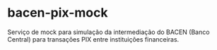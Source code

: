 # bacen-pix-mock
Serviço de mock para simulação da intermediação do BACEN (Banco Central) para transações PIX entre instituições financeiras.
